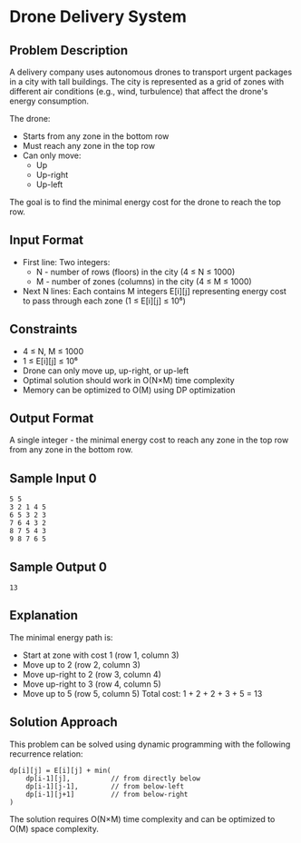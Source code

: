 # Drone Delivery System

## Problem Description
A delivery company uses autonomous drones to transport urgent packages in a city with tall buildings. The city is represented as a grid of zones with different air conditions (e.g., wind, turbulence) that affect the drone's energy consumption. 

The drone:
- Starts from any zone in the bottom row
- Must reach any zone in the top row
- Can only move: 
  - Up
  - Up-right
  - Up-left

The goal is to find the minimal energy cost for the drone to reach the top row.

## Input Format
- First line: Two integers:
  - N - number of rows (floors) in the city (4 ≤ N ≤ 1000)
  - M - number of zones (columns) in the city (4 ≤ M ≤ 1000)
- Next N lines: Each contains M integers E[i][j] representing energy cost to pass through each zone (1 ≤ E[i][j] ≤ 10⁶)

## Constraints
- 4 ≤ N, M ≤ 1000
- 1 ≤ E[i][j] ≤ 10⁶
- Drone can only move up, up-right, or up-left
- Optimal solution should work in O(N×M) time complexity
- Memory can be optimized to O(M) using DP optimization

## Output Format
A single integer - the minimal energy cost to reach any zone in the top row from any zone in the bottom row.

## Sample Input 0
```
5 5
3 2 1 4 5
6 5 3 2 3
7 6 4 3 2
8 7 5 4 3
9 8 7 6 5
```

## Sample Output 0
```
13
```

## Explanation
The minimal energy path is:
- Start at zone with cost 1 (row 1, column 3)
- Move up to 2 (row 2, column 3)
- Move up-right to 2 (row 3, column 4)
- Move up-right to 3 (row 4, column 5)
- Move up to 5 (row 5, column 5)
Total cost: 1 + 2 + 2 + 3 + 5 = 13

## Solution Approach
This problem can be solved using dynamic programming with the following recurrence relation:
```
dp[i][j] = E[i][j] + min(
    dp[i-1][j],          // from directly below
    dp[i-1][j-1],        // from below-left
    dp[i-1][j+1]         // from below-right
)
```
The solution requires O(N×M) time complexity and can be optimized to O(M) space complexity.

